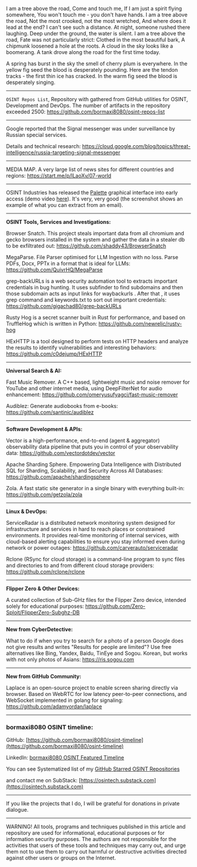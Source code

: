
I am a tree above the road, Come and touch me, If I am just a spirit flying somewhere, You won't touch me - you don't have hands. I am a tree above the road, Not the most crooked, not the most wretched, And where does it lead at the end? I can't see such a distance. At night, someone rushed there laughing. Deep under the ground, the water is silent. I am a tree above the road, Fate was not particularly strict: Clothed in the most beautiful bark, A chipmunk loosened a hole at the roots. A cloud in the sky looks like a boomerang. A tank drove along the road for the first time today.


A spring has burst in the sky
the smell of cherry plum is everywhere.
In the yellow fig seed
the blood is desperately pounding.
Here are the tendon tracks -
the first thin ice has cracked.
In the warm fig seed
the blood is desperately singing.

----

```OSINT Repos List```, Repository with gathered from GitHub utilities for OSINT, Development and DevOps. The number of artifacts in the repository exceeded 2500: https://github.com/bormaxi8080/osint-repos-list

----

Google reported that the Signal messenger was under surveillance by Russian special services.

Details and technical research: https://cloud.google.com/blog/topics/threat-intelligence/russia-targeting-signal-messenger

----

MEDIA MAP. A very large list of news sites for different countries and regions: https://start.me/p/lLaoXv/07-world

----

OSINT Industries has released the [Palette](https://app.osint.industries/login) graphical interface into early access (demo video [here](https://www.youtube.com/watch?v=cg70iRz47RM)). It's very, very good (the screenshot shows an example of what you can extract from an email).

----

**OSINT Tools, Services and Investigations:**

Browser Snatch. This project steals important data from all chromium and gecko browsers installed in the system and gather the data in a stealer db to be exfiltrated out: https://github.com/shaddy43/BrowserSnatch

MegaParse. File Parser optimised for LLM Ingestion with no loss. Parse PDFs, Docx, PPTx in a format that is ideal for LLMs: https://github.com/QuivrHQ/MegaParse

grep-backURLs is a web security automation tool to extracts important credentials in bug hunting. It uses subfinder to find subdomains and then those subdomain acts as input links for waybackurls . After that , it uses grep command and keywords.txt to sort out important credentials: https://github.com/gigachad80/grep-backURLs

Rusty Hog is a secret scanner built in Rust for performance, and based on TruffleHog which is written in Python: https://github.com/newrelic/rusty-hog

HExHTTP is a tool designed to perform tests on HTTP headers and analyze the results to identify vulnerabilities and interesting behaviors: https://github.com/c0dejump/HExHTTP

----

**Universal Search & AI:**

Fast Music Remover. A C++ based, lightweight music and noise remover for YouTube and other internet media, using DeepFilterNet for audio enhancement: https://github.com/omeryusufyagci/fast-music-remover

Audiblez: Generate audiobooks from e-books: https://github.com/santinic/audiblez

---

**Software Development & APIs:**

Vector is a high-performance, end-to-end (agent & aggregator) observability data pipeline that puts you in control of your observability data: https://github.com/vectordotdev/vector

Apache Sharding Sphere. Empowering Data Intelligence with Distributed SQL for Sharding, Scalability, and Security Across All Databases: https://github.com/apache/shardingsphere

Zola. A fast static site generator in a single binary with everything built-in: https://github.com/getzola/zola

----

**Linux & DevOps:**

ServiceRadar is a distributed network monitoring system designed for infrastructure and services in hard to reach places or constrained environments. It provides real-time monitoring of internal services, with cloud-based alerting capabilities to ensure you stay informed even during network or power outages: https://github.com/carverauto/serviceradar

Rclone (RSync for cloud storage) is a command-line program to sync files and directories to and from different cloud storage providers: https://github.com/rclone/rclone

----

**Flipper Zero & Other Devices:**

A curated collection of Sub-GHz files for the Flipper Zero device, intended solely for educational purposes: https://github.com/Zero-Sploit/FlipperZero-Subghz-DB

----

**New from CyberDetective:**

What to do if when you try to search for a photo of a person Google does not give results and writes "Results for people are limited"? Use free alternatives like Bing, Yandex, Baidu, TinEye and Sogou. Korean, but works with not only photos of Asians: https://ris.sogou.com

----

**New from GitHub Community:**

Laplace is an open-source project to enable screen sharing directly via browser. Based on WebRTC for low latency peer-to-peer connections, and WebSocket implemented in golang for signaling: https://github.com/adamyordan/laplace

----
### bormaxi8080 OSINT timeline:

GitHub: [https://github.com/bormaxi8080/osint-timeline](https://github.com/bormaxi8080/osint-timeline)

LinkedIn: [bormaxi8080 OSINT Featured Timeline](https://www.linkedin.com/in/osintech/details/featured/)

You can see Systematized list of my [GitHub Starred OSINT Repositories](https://github.com/bormaxi8080/osint-repos-list)

and contact me on SubStack: [https://osintech.substack.com](https://osintech.substack.com)

----

If you like the projects that I do, I will be grateful for donations in private dialogue.

----

WARNING! All tools, programs and techniques published in this article and repository are used for informational, educational purposes or for information security purposes. The authors are not responsible for the activities that users of these tools and techniques may carry out, and urge them not to use them to carry out harmful or destructive activities directed against other users or groups on the Internet.
